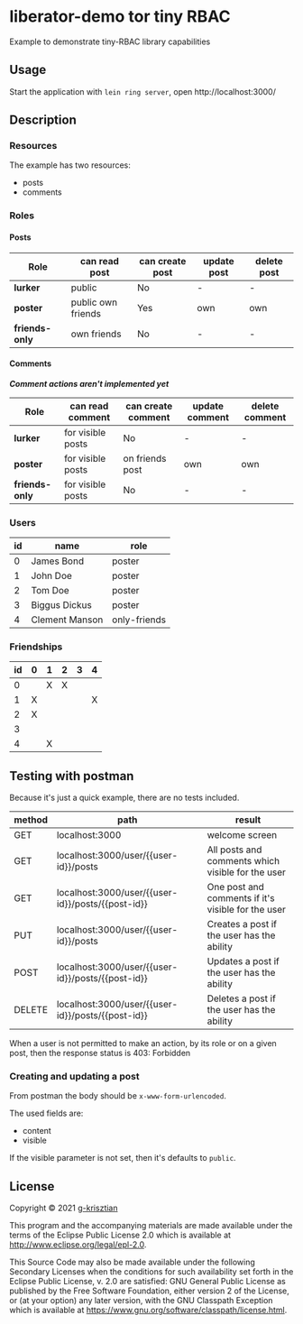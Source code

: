 # liberator-demo tor tiny RBAC

Example to demonstrate tiny-RBAC library capabilities

## Usage

Start the application with `lein ring server`, open http://localhost:3000/

## Description

### Resources

The example has two resources:

* posts
* comments

### Roles

#### Posts

| Role | can read post | can create post | update post | delete post | 
|------------------|--------------------|-----|-----|-----|
| **lurker**       | public             | No  | -   | -   |
| **poster**       | public own friends | Yes | own | own |
| **friends-only** | own friends        | No  | -   | -   |

#### Comments

_**Comment actions aren't implemented yet**_

| Role | can read comment | can create comment | update comment | delete comment | 
|------------------|-------------------|-----------------|-----|-----|
| **lurker**       | for visible posts | No              | -   | -   |
| **poster**       | for visible posts | on friends post | own | own |
| **friends-only** | for visible posts | No              | -   | -   |

### Users

| id | name | role |
|---|----------------|--------------|
| 0 | James Bond     | poster       |
| 1 | John Doe       | poster       |
| 2 | Tom Doe        | poster       |
| 3 | Biggus Dickus  | poster       |
| 4 | Clement Manson | only-friends |

### Friendships

| id | 0 | 1 | 2 | 3 | 4 | 
|----|---|---|---|---|---|
| 0  |   | X | X |   |   |
| 1  | X |   |   |   | X |
| 2  | X |   |   |   |   |
| 3  |   |   |   |   |   |
| 4  |   | X |   |   |   |

## Testing with postman

Because it's just a quick example, there are no tests included.

| method | path | result |
|---|---|---|
| GET    | localhost:3000                                    | welcome screen                                     |
| GET    | localhost:3000/user/{{user-id}}/posts             | All posts and comments which visible for the user  |
| GET    | localhost:3000/user/{{user-id}}/posts/{{post-id}} | One post and comments if it's visible for the user |
| PUT    | localhost:3000/user/{{user-id}}/posts             | Creates a post if the user has the ability         |
| POST   | localhost:3000/user/{{user-id}}/posts/{{post-id}} | Updates a post if the user has the ability   |
| DELETE | localhost:3000/user/{{user-id}}/posts/{{post-id}} | Deletes a post if the user has the ability   |

When a user is not permitted to make an action, by its role or on a given post, then the response status is 403: Forbidden 

### Creating and updating a post

From postman the body should be `x-www-form-urlencoded`. 

The used fields are:
- content
- visible

If the visible parameter is not set, then it's defaults to `public`.

## License

Copyright © 2021 [g-krisztian](https://github.com/g-krisztian)

This program and the accompanying materials are made available under the terms of the Eclipse Public License 2.0 which
is available at
http://www.eclipse.org/legal/epl-2.0.

This Source Code may also be made available under the following Secondary Licenses when the conditions for such
availability set forth in the Eclipse Public License, v. 2.0 are satisfied: GNU General Public License as published by
the Free Software Foundation, either version 2 of the License, or (at your option) any later version, with the GNU
Classpath Exception which is available at https://www.gnu.org/software/classpath/license.html.

